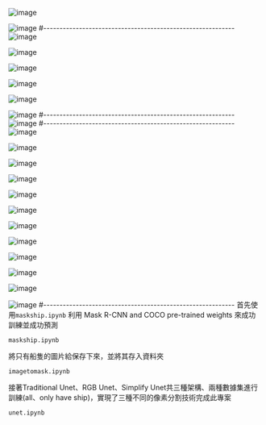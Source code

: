 ![image](https://github.com/03053020ITE/ship-detection/blob/master/abstract.PNG)

![image](https://github.com/03053020ITE/ship-detection/blob/master/7.PNG)
#-----------------------------------------------------------
![image](https://github.com/03053020ITE/ship-detection/blob/master/1.PNG)

![image](https://github.com/03053020ITE/ship-detection/blob/master/2.PNG)

![image](https://github.com/03053020ITE/ship-detection/blob/master/3.PNG)

![image](https://github.com/03053020ITE/ship-detection/blob/master/4.PNG)

![image](https://github.com/03053020ITE/ship-detection/blob/master/5.PNG)

![image](https://github.com/03053020ITE/ship-detection/blob/master/6.PNG)
#-----------------------------------------------------------
![image](https://github.com/03053020ITE/ship-detection/blob/master/8.PNG)
#-----------------------------------------------------------
![image](https://github.com/03053020ITE/ship-detection/blob/master/traditional%20unet%20image.PNG)

![image](https://github.com/03053020ITE/ship-detection/blob/master/traditional%20unet%20score%20image.PNG)

![image](https://github.com/03053020ITE/ship-detection/blob/master/traditional%20unet%20prdeict%20image.PNG)

![image](https://github.com/03053020ITE/ship-detection/blob/master/rgb%20unet%20image.PNG)

![image](https://github.com/03053020ITE/ship-detection/blob/master/rgb%20unet%20score%20image.PNG)

![image](https://github.com/03053020ITE/ship-detection/blob/master/rgb%20unet%20prdeict%20image.PNG)

![image](https://github.com/03053020ITE/ship-detection/blob/master/simplify%20unet%20image.PNG)

![image](https://github.com/03053020ITE/ship-detection/blob/master/simplify%20unet%20train.PNG)

![image](https://github.com/03053020ITE/ship-detection/blob/master/simplify%20unet%20score%20image.PNG)

![image](https://github.com/03053020ITE/ship-detection/blob/master/simplify%20unet%20prdeict%20image.PNG)

![image](https://github.com/03053020ITE/ship-detection/blob/master/simplify%20unet%20prdeict%20image2.PNG)

![image](https://github.com/03053020ITE/ship-detection/blob/master/simplify%20unet%20prdeict%20image3.PNG)
#-----------------------------------------------------------
首先使用`maskship.ipynb` 利用 Mask R-CNN and COCO pre-trained weights 來成功訓練並成功預測
```
maskship.ipynb
```

將只有船隻的圖片給保存下來，並將其存入資料夾

```
imagetomask.ipynb
```
接著Traditional Unet、RGB Unet、Simplify Unet共三種架構、兩種數據集進行訓練(all、only have ship)，實現了三種不同的像素分割技術完成此專案

```
unet.ipynb
``` 
